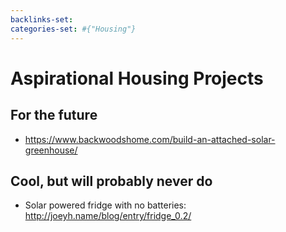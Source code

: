 ```yaml
---
backlinks-set: 
categories-set: #{"Housing"}
---
```

# Aspirational Housing Projects

## For the future

 - https://www.backwoodshome.com/build-an-attached-solar-greenhouse/


## Cool, but will probably never do

 - Solar powered fridge with no batteries: http://joeyh.name/blog/entry/fridge_0.2/